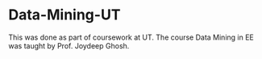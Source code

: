 # Data-Mining-UT
This was done as part of coursework at UT. The course Data Mining in EE was taught by Prof. Joydeep Ghosh.
